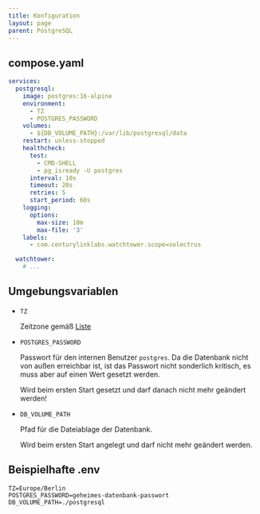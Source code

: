 ```yaml
---
title: Konfiguration
layout: page
parent: PostgreSQL
---
```


## compose.yaml

```yaml
services:
  postgresql:
    image: postgres:16-alpine
    environment:
      - TZ
      - POSTGRES_PASSWORD
    volumes:
      - ${DB_VOLUME_PATH}:/var/lib/postgresql/data
    restart: unless-stopped
    healthcheck:
      test:
        - CMD-SHELL
        - pg_isready -U postgres
      interval: 10s
      timeout: 20s
      retries: 5
      start_period: 60s
    logging:
      options:
        max-size: 10m
        max-file: '3'
    labels:
      - com.centurylinklabs.watchtower.scope=solectrus

  watchtower:
    # ...
```

## Umgebungsvariablen

- `TZ`

  Zeitzone gemäß [Liste](https://en.wikipedia.org/wiki/List_of_tz_database_time_zones)

- `POSTGRES_PASSWORD`

  Passwort für den internen Benutzer `postgres`. Da die Datenbank nicht von außen erreichbar ist, ist das Passwort nicht sonderlich kritisch, es muss aber auf einen Wert gesetzt werden.

  Wird beim ersten Start gesetzt und darf danach nicht mehr geändert werden!

- `DB_VOLUME_PATH`

  Pfad für die Dateiablage der Datenbank.

  Wird beim ersten Start angelegt und darf nicht mehr geändert werden.

## Beispielhafte .env

```properties
TZ=Europe/Berlin
POSTGRES_PASSWORD=geheimes-datenbank-passwort
DB_VOLUME_PATH=./postgresql
```
